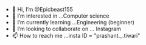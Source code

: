 - 👋 Hi, I’m @Epicbeast155
- 👀 I’m interested in ...Computer science 
- 🌱 I’m currently learning ...Engineering (beginner)
- 💞️ I’m looking to collaborate on ... Instagram 
- 📫 How to reach me ...insta ID = "prashant._.tiwari"

<!---
Epicbeast155/Epicbeast155 is a ✨ special ✨ repository because its `README.md` (this file) appears on your GitHub profile.
You can click the Preview link to take a look at your changes.
--->

